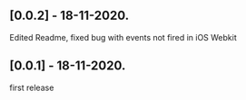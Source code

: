 ## [0.0.2] - 18-11-2020.
Edited Readme, fixed bug with events not fired in iOS Webkit
## [0.0.1] - 18-11-2020.
first release
